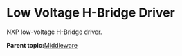 # Low Voltage H-Bridge Driver

NXP low-voltage H-Bridge driver.

**Parent topic:**[Middleware](../topics/applicable_for_productrt1050_or_productrt1010_or_p.md)

